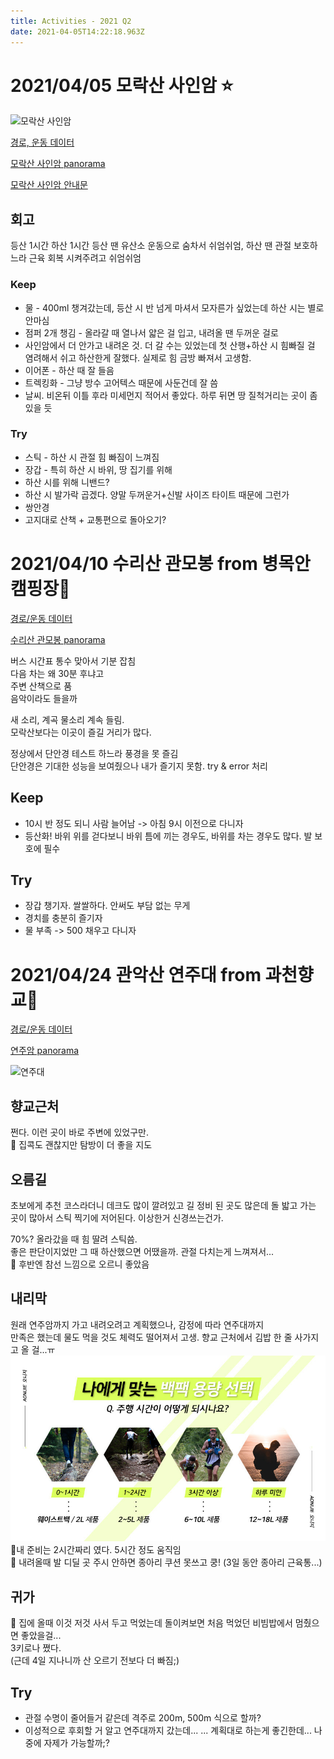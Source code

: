 ```yaml
---
title: Activities - 2021 Q2
date: 2021-04-05T14:22:18.963Z
---
```


# 2021/04/05 모락산 사인암 ⭐

![모락산 사인암](/images/uploads/1617633232038.jpg)

[경로, 운동 데이터](/images/uploads/1617613074934.jpg)

[모락산 사인암 panorama](/images/uploads/pano_20210405_113526.jpg)

[모락산 사인암 안내문](/images/uploads/1617633232094.jpg)

## 회고

등산 1시간 하산 1시간
등산 땐 유산소 운동으로 숨차서 쉬엄쉬엄, 하산 땐 관절 보호하느라 근육 회복 시켜주려고 쉬엄쉬엄

### Keep

- 물 - 400ml 챙겨갔는데, 등산 시 반 넘게 마셔서 모자른가 싶었는데 하산 시는 별로 안마심
- 점퍼 2개 챙김 - 올라갈 때 열나서 얇은 걸 입고, 내려올 땐 두꺼운 걸로
- 사인암에서 더 안가고 내려온 것. 더 갈 수는 있었는데 첫 산행+하산 시 힘빠질 걸 염려해서 쉬고 하산한게 잘했다. 실제로 힘 금방 빠져서 고생함.
- 이어폰 - 하산 때 잘 들음
- 트렉킹화 - 그냥 방수 고어텍스 때문에 사둔건데 잘 씀
- 날씨. 비온뒤 이틀 후라 미세먼지 적어서 좋았다. 하루 뒤면 땅 질척거리는 곳이 좀 있을 듯

### Try

- 스틱 - 하산 시 관절 힘 빠짐이 느껴짐
- 장갑 - 특히 하산 시 바위, 땅 집기를 위해
- 하산 시를 위해 니밴드?
- 하산 시 발가락 곱겠다. 양말 두꺼운거+신발 사이즈 타이트 때문에 그런가
- 쌍안경
- 고지대로 산책 + 교통편으로 돌아오기?

# 2021/04/10 수리산 관모봉 from 병목안캠핑장🌟

[경로/운동 데이터](/images/uploads/sportdetails_long.jpg)

[수리산 관모봉 panorama](/images/uploads/pano_20210410_092049.jpg)

버스 시간표 통수 맞아서 기분 잡침\
다음 차는 왜 30분 후냐고\
주변 산책으로 품\
음악이라도 들을까

새 소리, 계곡 물소리 계속 들림.\
모락산보다는 이곳이 즐길 거리가 많다.

정상에서 단안경 테스트 하느라 풍경을 못 즐김\
단안경은 기대한 성능을 보여줬으나 내가 즐기지 못함. try & error 처리

## Keep

- 10시 반 정도 되니 사람 늘어남 -> 아침 9시 이전으로 다니자
- 등산화! 바위 위를 걷다보니 바위 틈에 끼는 경우도, 바위를 차는 경우도 많다. 발 보호에 필수

## Try

- 장갑 챙기자. 쌀쌀하다. 안써도 부담 없는 무게
- 경치를 충분히 즐기자
- 물 부족 -> 500 채우고 다니자

# 2021/04/24 관악산 연주대 from 과천향교🌟

[경로/운동 데이터](/images/uploads/sport_20210424.jpg)

[연주암 panorama](/images/uploads/pano_20210424_104449.jpg)

![연주대](/images/uploads/img_20210424_110940.jpg)

## 향교근처

쩐다. 이런 곳이 바로 주변에 있었구만.\
🌟 집콕도 괜찮지만 탐방이 더 좋을 지도

## 오름길

초보에게 추천 코스라더니 데크도 많이 깔려있고 길 정비 된 곳도 많은데 돌 밟고 가는 곳이 많아서 스틱 찍기에 저어된다. 이상한거 신경쓰는건가.

70%? 올라갔을 때 힘 딸려 스틱씀.\
좋은 판단이지었만 그 때 하산했으면 어땠을까. 관절 다치는게 느껴져서...\
🌟 후반엔 참선 느낌으로 오르니 좋았음

## 내리막

원래 연주암까지 가고 내려오려고 계획했으나, 감정에 따라 연주대까지\
만족은 했는데 물도 먹을 것도 체력도 떨어져서 고생. 향교 근처에서 김밥 한 줄 사가지고 올 걸...ㅠ\
![백팩 용량](/images/uploads/keep_1619562804528.jpg)\
🧗‍‍‍ 내 준비는 2시간짜리 였다. 5시간 정도 움직임\
🌠 내려올때 발 디딜 곳 주시 안하면 종아리 쿠션 못쓰고 쿵! (3일 동안 종아리 근육통...)

## 귀가

🧗‍‍‍ 집에 올때 이것 저것 사서 두고 먹었는데 돌이켜보면 처음 먹었던 비빔밥에서 멈췄으면 좋았을걸...\
3키로나 쪘다.\
(근데 4일 지나니까 산 오르기 전보다 더 빠짐;)

## Try

- 관절 수명이 줄어들거 같은데 격주로 200m, 500m 식으로 할까?
- 이성적으로 후회할 거 알고 연주대까지 갔는데... ... 계획대로 하는게 좋긴한데... 나중에 자제가 가능할까;?
